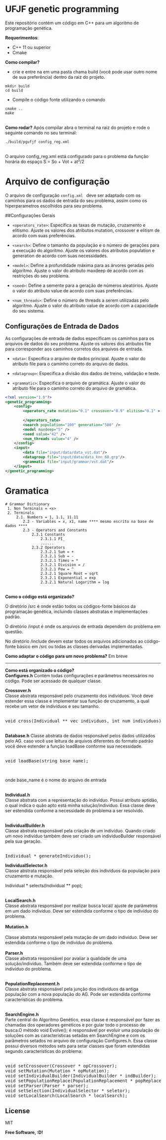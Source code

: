 
# UFJF genetic programming

Este repositório contém um código em C++ para um algoritmo de programação genética. 


<b>Requerimentos</b>: 
- C++ 11 ou superior
- Cmake

<b>Como compilar?</b> 
- crie e entre na em uma pasta chama build (você pode usar outro nome de sua preferência) dentro da raiz do projeto.

```shell
mkdir build
cd build
```
- Compile o código fonte utilizando o comando
```shell
cmake ..
make
```

<br>
<b>Como rodar?</b> 
Após compilar abra o terminal na raiz do projeto e rode o seguinte comando no seu terminal:

```shell
./build/pgufjf config_reg.xml
```
<br>
O arquivo config_reg.xml está configurado para o problema da função horária do espaço S = So + Vot + at²/2  

# <b>Arquivo de configuração</b>
O arquivo de configuração `config.xml ` deve ser adaptado com os caminhos para os dados de entrada do seu problema, assim como os hiperparametros escolhidos para seu problema.

##Configurações Gerais
- `<operators_rate>`: Especifica as taxas de mutação, cruzamento e elitismo. Ajuste os valores dos atributos mutation, crossover e elitism de acordo com suas preferências.

- `<search>`: Define o tamanho da população e o número de gerações para a execução do algoritmo. Ajuste os valores dos atributos population e generation de acordo com suas necessidades.

- `<model>`: Define a profundidade máxima para as árvores geradas pelo algoritmo. Ajuste o valor do atributo maxdeep de acordo com as restrições do seu problema.

- `<seed>`: Define a semente para a geração de números aleatórios. Ajuste o valor do atributo value de acordo com suas preferências.

- `<num_threads>`: Define o número de threads a serem utilizadas pelo algoritmo. Ajuste o valor do atributo value de acordo com a capacidade do seu sistema.

## Configurações de Entrada de Dados
As configurações de entrada de dados especificam os caminhos para os arquivos de dados do seu problema. Ajuste os valores dos atributos file para corresponder aos caminhos corretos dos arquivos de entrada.

- `<data>`: Especifica o arquivo de dados principal. Ajuste o valor do atributo file para o caminho correto do arquivo de dados.

- `<datagroup>`: Especifica a divisão dos dados de treino, validação e teste.

- `<grammatic>`: Especifica o arquivo de gramática. Ajuste o valor do atributo file para o caminho correto do arquivo de gramática.

```xml
<?xml version="1.0"?>
<genetic_programming>
	<config>
		<operators_rate mutation="0.1" crossover="0.9" elitism="0.1" >
			
		</operators_rate>
		<search population="100" generation="500" />
		<model maxdeep="5" />
		<seed value="42" />
		<num_threads value="4" />
	</config>
	<input>	  
		<data file="input/data/data_vst.dat"/>
		<datagroup file="input/data/data_knn_60.grp"/>
		<grammatic file="input/grammar/vst.dat"/>
	</input>
</genetic_programming>
```
# Gramatica


    
    # Grammar Dictionary
     1. Non Terminals = <x>
     2. Terminals
    	 2.1. Numbers = 1, 1.1, 11.11
    	    2.2 - Variables = x, x1, name **** mesmo escrito na base de dados ****
    	    2.3 - Operators and Constants
    	        2.3.1 Constants
    	            2.3.1.1 PI_
    	            ......
    	        2.3.2 Operators
    	            2.3.2.1 Sum = +
    	            2.3.2.1 Sub = -
    	            2.3.2.1 Times = *
    	            2.3.2.1 Division = /
    	            2.3.2.1 Pow = ^
    	            2.3.2.1 Square Root = sqrt
    	            2.3.2.1 Exponential = exp
    	            2.3.2.1 Natural Logarithm = log
    

<br>
<b>Como o código está organizado?</b><br>
<p>O diretório /src é onde estão todos os códigos-fonte básicos da programação genética, incluindo classes abstratas e implementações padrão.</p>
<p>O diretório /input é onde os arquivos de entrada dependem do problema em questão.</p>
<p>No diretório /include devem estar todos os arquivos adicionados ao código-fonte básico em /src ou todas as classes derivadas implementadas.</p>
<b>Como adaptar o código para um novo problema?</b>
Em breve

----------


<b>Como está organizado o código?</b>
<br>
<b>Configures.h</b>
Contém todas configurações e parâmetros necessários no código. Pode ser acessado de qualquer classe.

<b>Crossover.h</b><br>
Classe abstrata responsável pelo cruzamento dos indivíduos. Você deve estender essa classe e implementar sua função de cruzamento, a qual recebe um vetor de indivíduos e seu tamanho.<br><br>

<pre>void cross(Individual ** vec_individuos, int num_individuos);</pre>
<br>
<b>Database.h</b>
Classe abstrata de dados responsável pelos dados utilizados pelo AG. caso você use leitura de arquivos diferentes do formato padrão você deve estender a função loadBase conforme sua necessidade.<br><br>
 
<pre>void loadBase(string base_name);</pre><br>

onde base_name é o nome do arquivo de entrada<br><br>

<b>Individual.h</b><br>
Classe abstrata com a representação do indivíduo. Possui atributo aptidão, o qual indica o quão apto está minha solução/individuo. Essa classe deve ser estendida conforme a necessidade do problema a ser resolvido.<br><br>

<b>IndividualBuilder.h</b><br>
Classe abstrata responsável pela criação de um indivíduo. Quando criado um novo indivíduo também deve ser criado um individuoBuilder responsável pela sua geração.<br><br>

<pre>Individual * generateIndividuo();</pre>

<b>IndividualSelector.h</b><br>
Classe abstrata responsável pela seleção dos indivíduos da população para cruzamento e mutação.<br>

Individual * selects(Individual ** pop);<br><br>

<b>LocalSearch.h</b><br>
Classe abstrata responsável por realizar busca local/ ajuste de parâmetros em um dado indivíduo. Deve ser estendida conforme o tipo de indivíduo do problema.
<br><br>
<b>Mutation.h</b><br><br>
Classe abstrata responsável pela mutação de um dado indivíduo.  Deve ser estendida conforme o tipo de indivíduo do problema.<br><br>
<b>Parser.h</b><br>
Classe abstrata responsável por avaliar a qualidade de uma solução/individuo. Também  deve ser estendida conforme o tipo de indivíduo do problema.
<br><br>

<b>PopulationReplacement.h</b><br>
Classe abstrata responsável pela junção dos indivíduos da antiga população com a nova população do AG. Pode ser estendida conforme características do problema.<br><br>

<b>SearchEngine.h</b><br>
Parte central do Algoritmo Genético, essa classe é responsável por fazer as chamadas dos operadores genéticos e por guiar todo o processo de busca.O método void Evolve(); é responsável por evoluir uma população de soluções com as características setadas em SearchEngine e com os parâmetros setados no arquivo de configuração Configures.h. Essa classe possui diversos métodos sets para setar classes que foram estendidas segundo características do problema:<br><br>
<pre>
void setCrossover(Crossover * opCrossover);
void setMutation(Mutation * opMutation);
void setIndividualBuilder(IndividualBuilder * indBuilder);
void setPopulationReplace(PopulationReplacement * popReplace);
void setParser(Parser * parser);
void setSelection(IndividualSelector * seletor);
void setLocalSearch(LocalSearch * localSearch);
</pre>

## License

MIT

**Free Software, :D!**

